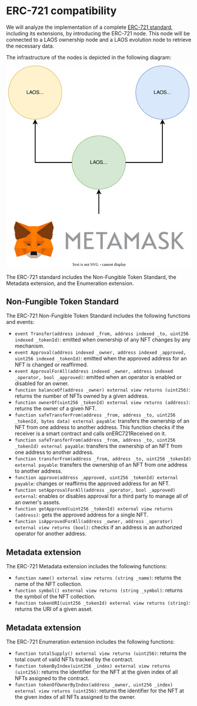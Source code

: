 # ERC-721 compatibility
We will analyze the implementation of a complete [ERC-721 standard](https://eips.ethereum.org/EIPS/eip-721), including its extensions, by introducing the ERC-721 node. This node will be connected to a LAOS ownership node and a LAOS evolution node to retrieve the necessary data.

The infrastructure of the nodes is depicted in the following diagram:

![](./nodes-infrastructure.drawio.svg)

The ERC-721 standard includes the Non-Fungible Token Standard, the Metadata extension, and the Enumeration extension.


## Non-Fungible Token Standard
The ERC-721 Non-Fungible Token Standard includes the following functions and events:

- `event Transfer(address indexed _from, address indexed _to, uint256 indexed _tokenId)`: emitted when ownership of any NFT changes by any mechanism.
- `event Approval(address indexed _owner, address indexed _approved, uint256 indexed _tokenId)`: emitted when the approved address for an NFT is changed or reaffirmed.
- `event ApprovalForAll(address indexed _owner, address indexed _operator, bool _approved)`: emitted when an operator is enabled or disabled for an owner.
- `function balanceOf(address _owner) external view returns (uint256)`: returns the number of NFTs owned by a given address.
- `function ownerOf(uint256 _tokenId) external view returns (address)`: returns the owner of a given NFT.
- `function safeTransferFrom(address _from, address _to, uint256 _tokenId, bytes data) external payable`: transfers the ownership of an NFT from one address to another address. This function checks if the receiver is a smart contract and calls onERC721Received on it.
- `function safeTransferFrom(address _from, address _to, uint256 _tokenId) external payable`: transfers the ownership of an NFT from one address to another address.
- `function transferFrom(address _from, address _to, uint256 _tokenId) external payable`: transfers the ownership of an NFT from one address to another address.
- `function approve(address _approved, uint256 _tokenId) external payable`: changes or reaffirms the approved address for an NFT.
- `function setApprovalForAll(address _operator, bool _approved) external`: enables or disables approval for a third party to manage all of an owner's assets.
- `function getApproved(uint256 _tokenId) external view returns (address)`: gets the approved address for a single NFT.
- `function isApprovedForAll(address _owner, address _operator) external view returns (bool)`: checks if an address is an authorized operator for another address.

## Metadata extension

The ERC-721 Metadata extension includes the following functions:
 
- `function name() external view returns (string _name)`: returns the name of the NFT collection.
- `function symbol() external view returns (string _symbol)`: returns the symbol of the NFT collection.
- `function tokenURI(uint256 _tokenId) external view returns (string)`: returns the URI of a given asset.

## Metadata extension

The ERC-721 Enumeration extension includes the following functions:

- `function totalSupply() external view returns (uint256)`: returns the total count of valid NFTs tracked by the contract.
- `function tokenByIndex(uint256 _index) external view returns (uint256)`: returns the identifier for the NFT at the given index of all NFTs assigned to the contract.
- `function tokenOfOwnerByIndex(address _owner, uint256 _index) external view returns (uint256)`: returns the identifier for the NFT at the given index of all NFTs assigned to the owner.
